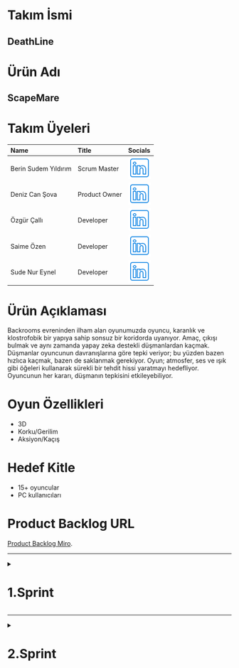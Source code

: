 # Takım İsmi
## DeathLine
# Ürün Adı
## ScapeMare
# Takım Üyeleri

| Name | Title     | Socials                |
| :------- | :------- | :------------------------- |
| Berin Sudem Yıldırım | Scrum Master  | [![linkedin](https://github.com/B-S-Y/BOOTCAMP-Group14/blob/main/Assets/Graphics/icons8-linkedin-50(3).png)](https://www.linkedin.com/in/berin-sudem-y%C4%B1ld%C4%B1r%C4%B1m/) |
| Deniz Can Şova       | Product Owner | [![linkedin](https://github.com/B-S-Y/BOOTCAMP-Group14/blob/main/Assets/Graphics/icons8-linkedin-50(3).png)](https://www.linkedin.com/in/deniz-can-%C5%9Fova-a7b604279/) |  
| Özgür Çallı          | Developer     | [![linkedin](https://github.com/B-S-Y/BOOTCAMP-Group14/blob/main/Assets/Graphics/icons8-linkedin-50(3).png)](https://www.linkedin.com/in/ozgur-calli-078674225/) |
| Saime Özen           | Developer     | [![linkedin](https://github.com/B-S-Y/BOOTCAMP-Group14/blob/main/Assets/Graphics/icons8-linkedin-50(3).png)]() |
| Sude Nur Eynel       | Developer     | [![linkedin](https://github.com/B-S-Y/BOOTCAMP-Group14/blob/main/Assets/Graphics/icons8-linkedin-50(3).png)](https://www.linkedin.com/in/sude-nur-eynel-844543255/) |


# Ürün Açıklaması
Backrooms evreninden ilham alan oyunumuzda oyuncu, karanlık ve klostrofobik bir yapıya sahip sonsuz bir koridorda uyanıyor. Amaç, çıkışı bulmak ve aynı zamanda yapay zeka destekli düşmanlardan kaçmak. Düşmanlar oyuncunun davranışlarına göre tepki veriyor; bu yüzden bazen hızlıca kaçmak, bazen de saklanmak gerekiyor. Oyun; atmosfer, ses ve ışık gibi öğeleri kullanarak sürekli bir tehdit hissi yaratmayı hedefliyor. Oyuncunun her kararı, düşmanın tepkisini etkileyebiliyor.
# Oyun Özellikleri
* 3D
* Korku/Gerilim
* Aksiyon/Kaçış
# Hedef Kitle
* 15+ oyuncular
* PC kullanıcıları

# Product Backlog URL
[Product Backlog Miro](https://miro.com/app/board/uXjVIhbLk34=/).

----------
<details>
    <summary><h1>1.Sprint</h1></summary>



* __Sprint Notları:__
    - Unity `6000.1.9F1` versiyonunun kullanılmasına karar verilmiş ve versiyon kargaşasının önüne geçilmiştir.
    - User Story'ler Backlogların açıklaması olarak miro'ya eklenmiştir.
    - Bazı karakter assetlerinin üretimi için `Blender` kullanımına karar verilmiştir. Ekip arkadaşımız uygulamayı öğrenmeye başlamış, çalışmalara yoğun bir şekilde devam etmektedir.

* __Sprint içinde tamamlanması planlanan tahmin edilden puan: 34__
* __Puan Tamamlama Mantığı:__ Toplamda proje boyunca tamamlanması planlanan 100 puanlık backlog bulunmaktadır. 3 Sprinte bölündüğünde ilk sprintte 34 puanlık kısmının tamamlanmasına karar verilmiştir.

  
* __Daily Scrum:__ Daily Scrum toplantıları ekip üyelerinin yoğunluklarından dolayı her gün yapılamamış olup yapıldığında ise Slack üzerinden Huddle ve whatsapp üzerinden iletişime geçilmiştir.

[Sprint 1 Daily Scrum Chats](https://drive.google.com/drive/u/0/folders/10_47MEWgWP4pdmUrRPMq3aPqYX35ERx-)

    
* __Sprint Board Update:__
  ![]( https://github.com/B-S-Y/BOOTCAMP-Group14/blob/main/Assets/Graphics/miro.png)


* __ScreenShots:__
  - Geliştirme Aşama 1:
      ![](https://github.com/B-S-Y/BOOTCAMP-Group14/blob/main/Assets/Graphics/bootcamp.jpg)
  - Geliştirme Aşama 2:
      ![](https://github.com/B-S-Y/BOOTCAMP-Group14/blob/main/Assets/Graphics/image.png)
  - Geliştirme Aşama 3:
      ![](https://github.com/B-S-Y/BOOTCAMP-Group14/blob/main/Assets/Graphics/image%20(1).png)


* __Sprint Review:__

  - Asset araştırmaları yapılıp ilk level için asset seçilmiş ve level
  - İkinci sprint planı oluşturuldu, görev dağılımları netleştirildi.
  - Oyun ve Takım ismi karalaştırıldı.
  - Level Design yapıldı ve Oda 1 tasarımına başlandı.
  
 
  - Sprint Review Katılımcıları: Berin Sudem Yıldırım, Sude Nur Eynel, Deniz Can Şova, Özgür Şallı, Saime Özen

* __Sprint Retrospective:__
    - Oyunun fikir gelişim aşamasında hemfikir olmakta zorlandığımız için projeye başlamamız biraz uzun sürdü.
    - Ekip üyelerinin bir araya gelmesi sınav süreçlerimizden dolayı uzun sürdü.
    - Görev dağılımı yapmakta zorlandık. Takım üyelerinin birbirlerini daha iyi tanımalarıyla görev dağılımlarını daha kolay bir şekilde gerçekleştirmeye başladık.
    - Zaman yönetimini sağlayabilme konusunda zorluk yaşadık. Bunu çözebilmek adına 3 günde bir toplantı yapılmasına ve her gün whatsapp üzerinden günlük hedeflerin paylaşılmasına karar verildi.
    - Miro üzerinde görevlerin daha kolay takibinin yapılabilmesi için her bir ekip üyesinin görsel eklemesine ve bireysel olarak da incelenebilecek bir board eklenmesine karar verilmiştir.

</details>

---------------------

<details>
    <summary><h1>2.Sprint</h1></summary>



* __Sprint Notları:__
    - 2.sprinte 45 puanlık bir ekleme yapılmıştır. Bunlar (bunlar puzzle eklenmeleri ve oyun başlangıcına eklenmesi planlanan sinematikler şeklindedir.)
    - Puanlama sisteminde güncellemeye gidilmiştir. 
    - Toplantılar sonucunda Oda(level) sayısı 5'ten 3'e düşürülmüş, oyun içi detaylara önem verilmiş, puzzle eklenmesi kararlaştırılmıştır.
    - Takım mentörümüz ile yapılan toplantı sonrasında oyun hikayemizde backrooms konseptini hikayeleştirerek geliştirdik.
    

* __Sprint içinde tamamlanması planlanan tahmin edilden puan: 145__
* __Puan Tamamlama Mantığı:__ Toplamda proje boyunca tamamlanması planlanan  puanlık backlog bulunmaktadır. 3 Sprinte bölündüğünde ilk sprintte 145 puanlık kısmının tamamlanmasına karar verilmiştir.

  
* __Daily Scrum:__ Daily Scrum toplantıları her hafta en az iki (3 günde bir) kez huddle üzerinde toplantı şeklinde yapılmış ve bir önceki sprint retrospective kararları uygulanmıştır. Günlük olarak da whatsapp üzerinde iletişimde kalınmaya çalışılmış, yapılanlar ekip ile paylaşılmıştır.

[Sprint 1 Daily Scrum Chats](https://drive.google.com/drive/u/0/folders/1ybVyvhDJU75fx1MBjhGqtMo6D-XETp6D)

    
* __Sprint Board Update:__
  ![]()


* __ScreenShots:__
  - Geliştirme Aşama 1:
      ![]()
  - Geliştirme Aşama 2:
      ![]()
  - Geliştirme Aşama 3:
      ![]()


* __Sprint Review:__

  
  
 
  - Sprint Review Katılımcıları: Berin Sudem Yıldırım, Sude Nur Eynel, Deniz Can Şova, Özgür Şallı, Saime Özen

* __Sprint Retrospective:__


</details>




